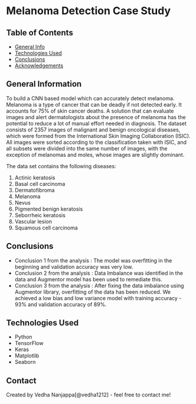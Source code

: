# Melanoma Detection Case Study



## Table of Contents
* [General Info](#general-information)
* [Technologies Used](#technologies-used)
* [Conclusions](#conclusions)
* [Acknowledgements](#acknowledgements)

<!-- You can include any other section that is pertinent to your problem -->

## General Information
To build a CNN based model which can accurately detect melanoma. Melanoma is a type of cancer that can be deadly if not detected early. It accounts for 75% of skin cancer deaths. A solution that can evaluate images and alert dermatologists about the presence of melanoma has the potential to reduce a lot of manual effort needed in diagnosis. The dataset consists of 2357 images of malignant and benign oncological diseases, which were formed from the International Skin Imaging Collaboration (ISIC). All images were sorted according to the classification taken with ISIC, and all subsets were divided into the same number of images, with the exception of melanomas and moles, whose images are slightly dominant.

The data set contains the following diseases:

1. Actinic keratosis
2. Basal cell carcinoma
3. Dermatofibroma
4. Melanoma
5. Nevus
6. Pigmented benign keratosis
7. Seborrheic keratosis
8. Vascular lesion
9. Squamous cell carcinoma


<!-- You don't have to answer all the questions - just the ones relevant to your project. -->

## Conclusions
- Conclusion 1 from the analysis : The model was overfitting in the beginning and validation accuracy was very low.
- Conclusion 2 from the analysis : Data Imbalance was identified in the data and Augmentor model has been used to remediate this.
- Conclusion 3 from the analysis : After fixing the data imbalance using Augmentor library, overfitting of the data has been reduced. We achieved a low bias and low variance model with training accuracy - 93% and validation accuracy of 89%.


<!-- You don't have to answer all the questions - just the ones relevant to your project. -->


## Technologies Used
- Python
- TensorFlow
- Keras
- Matplotlib
- Seaborn

<!-- As the libraries versions keep on changing, it is recommended to mention the version of library used in this project -->


## Contact
Created by Vedha Nanjappa[@vedha1212] - feel free to contact me!


<!-- Optional -->
<!-- ## License -->
<!-- This project is open source and available under the [... License](). -->

<!-- You don't have to include all sections - just the one's relevant to your project -->
